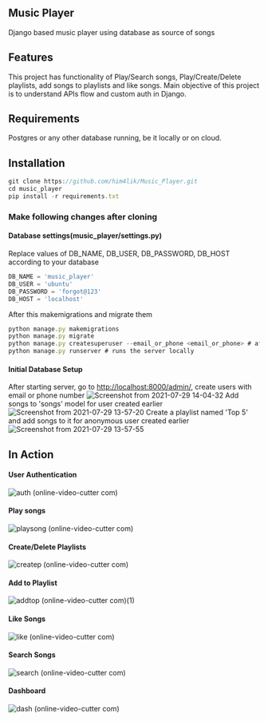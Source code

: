 ## Music Player
Django based music player using database as source of songs
## Features
This project has functionality of Play/Search songs, Play/Create/Delete playlists, add songs to playlists and like songs. Main objective of this project is to understand APIs flow and custom auth in Django. 
## Requirements
Postgres or any other database running, be it locally or on cloud.

## Installation
```javascript
git clone https://github.com/him4lik/Music_Player.git
cd music_player
pip install -r requirements.txt
```
### Make following changes after cloning
#### Database settings(music_player/settings.py)
Replace values of DB_NAME, DB_USER, DB_PASSWORD, DB_HOST according to your database
```javascript
DB_NAME = 'music_player'
DB_USER = 'ubuntu'
DB_PASSWORD = 'forgot@123'
DB_HOST = 'localhost'
```
After this makemigrations and migrate them
```javascript
python manage.py makemigrations
python manage.py migrate
python manage.py createsuperuser --email_or_phone <email_or_phone> # after this prompt will ask you to set password for superuser
python manage.py runserver # runs the server locally
```

#### Initial Database Setup
After starting server, go to [http://localhost:8000/admin/](http://localhost:8000/admin/), create users with email or phone number
![Screenshot from 2021-07-29 14-04-32](https://user-images.githubusercontent.com/75934883/127460157-4a8a6647-1fad-4916-88de-f9f691a56611.png)
Add songs to 'songs' model for user created earlier<br/>
![Screenshot from 2021-07-29 13-57-20](https://user-images.githubusercontent.com/75934883/127459352-b9bf349b-9e6f-43de-8f78-1f5f3de6b6be.png)
Create a playlist named 'Top 5' and add songs to it for anonymous user created earlier
![Screenshot from 2021-07-29 13-57-55](https://user-images.githubusercontent.com/75934883/127459178-91f029f3-601d-4970-a3e0-164ed70ead2d.png)

## In Action
#### User Authentication
![auth (online-video-cutter com)](https://user-images.githubusercontent.com/75934883/127489631-22a6a0b3-e80e-4c9c-b86d-3301a1cc7905.gif)
#### Play songs
![playsong (online-video-cutter com)](https://user-images.githubusercontent.com/75934883/127489578-13feb445-0aa0-4221-802d-ba0204859511.gif)
#### Create/Delete Playlists
![createp (online-video-cutter com)](https://user-images.githubusercontent.com/75934883/127489609-59926c75-f6cd-41fe-a086-3dc2215dda3c.gif)
#### Add to Playlist
![addtop (online-video-cutter com)(1)](https://user-images.githubusercontent.com/75934883/127489654-a34b133e-a7a1-4220-89ed-d0b4aac09e41.gif)
#### Like Songs
![like (online-video-cutter com)](https://user-images.githubusercontent.com/75934883/127488786-ea75933c-b398-45f5-a24f-eaceddaf452d.gif)
#### Search Songs
![search (online-video-cutter com)](https://user-images.githubusercontent.com/75934883/127489592-19626b54-55a3-4285-b0f7-b459d3735ef3.gif)
#### Dashboard
![dash (online-video-cutter com)](https://user-images.githubusercontent.com/75934883/127489219-50664c66-26f7-4416-9b9e-c51b4e061329.gif)
